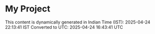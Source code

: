 # My Project

This content is dynamically generated in Indian Time (IST): 2025-04-24 22:13:41 IST
Converted to UTC: 2025-04-24 16:43:41 UTC
